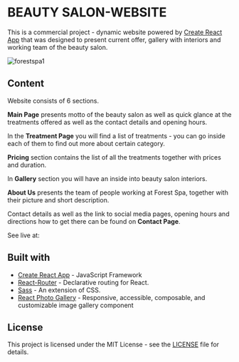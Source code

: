 # BEAUTY SALON-WEBSITE
This is a commercial project - dynamic website powered by [Create React App](https://github.com/facebook/create-react-app) that was designed to present current offer, gallery with interiors and working team of the beauty salon. 

![forestspa1](https://user-images.githubusercontent.com/67587804/98998107-e6c38600-2535-11eb-922d-468be5234bfb.png)

## Content

Website consists of 6 sections. 

**Main Page** presents motto of the beauty salon as well as quick glance at the treatments offered as well as the contact details and opening hours. 

In the **Treatment Page** you will find a list of treatments - you can go inside each of them to find out more about certain category. 
 
**Pricing** section contains the list of all the treatments together with prices and duration.
 
In **Gallery** section you will have an inside into beauty salon interiors. 

**About Us** presents the team of people working at Forest Spa, together with their picture and short description. 

Contact details as well as the link to social media pages, opening hours and directions how to get there can be found on **Contact Page**. 

See live at: 

## Built with

- [Create React App](https://github.com/facebook/create-react-app) - JavaScript Framework
- [React-Router](https://github.com/ReactTraining/react-router) - Declarative routing for React.
- [Sass](https://github.com/sass/sass) - An extension of CSS.
- [React Photo Gallery](https://www.npmjs.com/package/react-photo-gallery) - Responsive, accessible, composable, and customizable image gallery component

## License

This project is licensed under the MIT License - see the [LICENSE](LICENSE) file for details.